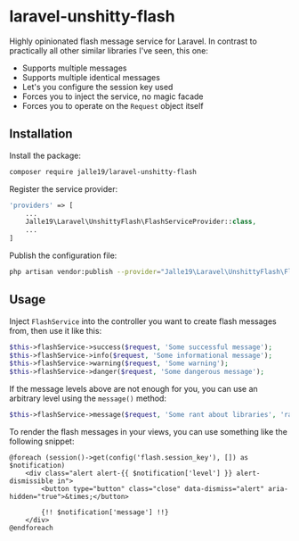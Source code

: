 # laravel-unshitty-flash

Highly opinionated flash message service for Laravel. In contrast to practically all other similar libraries I've seen, 
this one:

* Supports multiple messages
* Supports multiple identical messages
* Let's you configure the session key used
* Forces you to inject the service, no magic facade
* Forces you to operate on the `Request` object itself

## Installation

Install the package:

```bash
composer require jalle19/laravel-unshitty-flash
```

Register the service provider:

```php
'providers' => [
	...
	Jalle19\Laravel\UnshittyFlash\FlashServiceProvider::class,
	...
]
```

Publish the configuration file:

```bash
php artisan vendor:publish --provider="Jalle19\Laravel\UnshittyFlash\FlashServiceProvider"
```

## Usage

Inject `FlashService` into the controller you want to create flash messages from, then use it like this:

```php
$this->flashService->success($request, 'Some successful message');
$this->flashService->info($request, 'Some informational message');
$this->flashService->warning($request, 'Some warning');
$this->flashService->danger($request, 'Some dangerous message');
```

If the message levels above are not enough for you, you can use an arbitrary level using the `message()` method:

```php
$this->flashService->message($request, 'Some rant about libraries', 'rant);
```

To render the flash messages in your views, you can use something like the following snippet:

```blade
@foreach (session()->get(config('flash.session_key'), []) as $notification)
    <div class="alert alert-{{ $notification['level'] }} alert-dismissible in">
        <button type="button" class="close" data-dismiss="alert" aria-hidden="true">&times;</button>

        {!! $notification['message'] !!}
    </div>    
@endforeach
```
